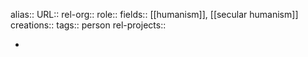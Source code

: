 alias::
URL::
rel-org::
role::
fields:: [[humanism]], [[secular humanism]]
creations::
tags:: person
rel-projects::


-
